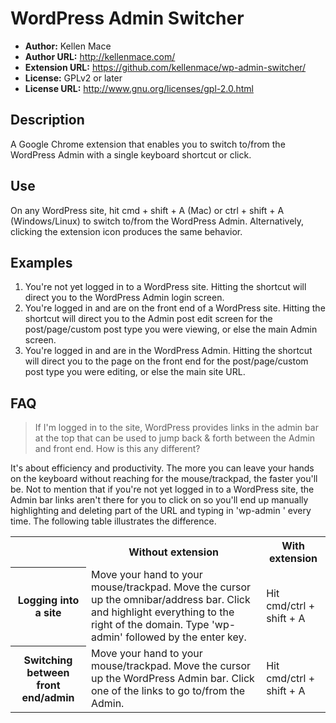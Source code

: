 # WordPress Admin Switcher #

- **Author:** Kellen Mace
- **Author URL:** http://kellenmace.com/
- **Extension URL:** https://github.com/kellenmace/wp-admin-switcher/
- **License:** GPLv2 or later
- **License URL:** http://www.gnu.org/licenses/gpl-2.0.html

## Description ##

A Google Chrome extension that enables you to switch to/from the WordPress Admin with a single keyboard shortcut or click.

## Use ##

On any WordPress site, hit cmd + shift + A (Mac) or ctrl + shift + A (Windows/Linux) to switch to/from the WordPress Admin. Alternatively, clicking the extension icon produces the same behavior.

## Examples ##

1. You're not yet logged in to a WordPress site. Hitting the shortcut will direct you to the WordPress Admin login screen.
2. You're logged in and are on the front end of a WordPress site. Hitting the shortcut will direct you to the Admin post edit screen for the post/page/custom post type you were viewing, or else the main Admin screen.
3. You're logged in and are in the WordPress Admin. Hitting the shortcut will direct you to the page on the front end for the post/page/custom post type you were editing, or else the main site URL.

## FAQ ##

> If I'm logged in to the site, WordPress provides links in the admin bar at the top
> that can be used to jump back & forth between the Admin and front end. How is this
> any different?

It's about efficiency and productivity. The more you can leave your hands on the keyboard without reaching for the mouse/trackpad, the faster you'll be. Not to mention that if you're not yet logged in to a WordPress site, the Admin bar links aren't there for you to click on so you'll end up manually highlighting and deleting part of the URL and typing in 'wp-admin <enter>' every time. The following table illustrates the difference.

<table>
    <tr>
        <th></th>
        <th>Without extension</th>
        <th>With extension</th>
    </tr>
    <tr>
    	<th>Logging into a site</th>
        <td>Move your hand to your mouse/trackpad.
Move the cursor up the omnibar/address bar.
Click and highlight everything to the right of the domain.
Type 'wp-admin' followed by the enter key.</td>
		<td>Hit cmd/ctrl + shift + A</td>
    </tr>
    <tr>
    	<th>Switching between front end/admin</th>
        <td>Move your hand to your mouse/trackpad.
Move the cursor up the WordPress Admin bar.
Click one of the links to go to/from the Admin.</td>
		<td>Hit cmd/ctrl + shift + A</td>
    </tr>
</table>